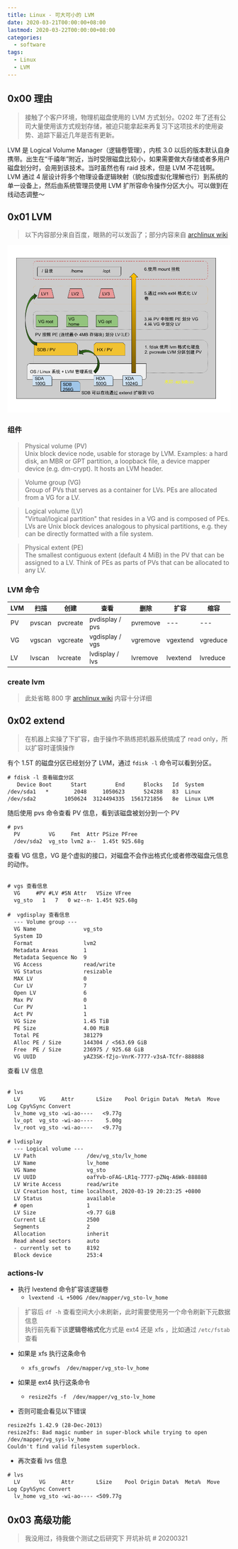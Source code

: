 ```yaml
---
title: Linux - 可大可小的 LVM
date: 2020-03-21T00:00:00+08:00
lastmod: 2020-03-22T00:00:00+08:00
categories:
  - software
tags:
  - Linux
  - LVM
---
```

## 0x00 理由

> 接触了个客户环境，物理机磁盘使用的 LVM 方式划分。0202 年了还有公司大量使用该方式规划存储，被迫只能拿起来再复习下这项技术的使用姿势、追踪下最近几年是否有更新。

LVM 是 Logical Volume Manager（逻辑卷管理），内核 3.0 以后的版本默认自身携带。出生在“千禧年”附近，当时受限磁盘比较小，如果需要做大存储或者多用户磁盘划分时，会用到该技术。当时虽然也有 raid 技术，但是 LVM 不花钱啊。  
LVM 通过 4 层设计将多个物理设备逻辑映射（貌似按虚拟化理解也行）到系统的单一设备上，然后由系统管理员使用 LVM 扩所容命令操作分区大小。可以做到在线动态调整～  

## 0x01 LVM

> 以下内容部分来自百度，眼熟的可以发函了；部分内容来自 [archlinux wiki](https://wiki.archlinux.org/index.php/LVM)

![LVM 数据流程图](./LVM.png)

### 组件

> Physical volume (PV)  
> Unix block device node, usable for storage by LVM. Examples: a hard disk, an MBR or GPT partition, a loopback file, a device mapper device (e.g. dm-crypt). It hosts an LVM header.

> Volume group (VG)  
> Group of PVs that serves as a container for LVs. PEs are allocated from a VG for a LV.

> Logical volume (LV)  
> "Virtual/logical partition" that resides in a VG and is composed of PEs. LVs are Unix block devices analogous to physical partitions, e.g. they can be directly formatted with a file system.

> Physical extent (PE)  
> The smallest contiguous extent (default 4 MiB) in the PV that can be assigned to a LV. Think of PEs as parts of PVs that can be allocated to any LV.

### LVM 命令

LVM|扫描|创建|查看|删除|扩容|缩容
---|---|---|---|---|---|---
PV|pvscan|pvcreate|pvdisplay / pvs |pvremove|---| --- |
VG|vgscan|vgcreate|vgdisplay / vgs |vgremove|vgextend|vgreduce
LV|lvscan|lvcreate|lvdisplay / lvs |lvremove|lvextend|lvreduce

### create lvm

> 此处省略 800 字
> [archlinux wiki](https://wiki.archlinux.org/index.php/LVM) 内容十分详细

## 0x02 extend

> 在机器上实操了下扩容，由于操作不熟练把机器系统搞成了 read only，所以扩容时谨慎操作

有个 1.5T 的磁盘分区已经划分了 LVM，通过 `fdisk -l` 命令可以看到分区。

```shell
# fdisk -l 查看磁盘分区
   Device Boot      Start         End      Blocks   Id  System
/dev/sda1   *        2048     1050623      524288   83  Linux
/dev/sda2         1050624  3124494335  1561721856   8e  Linux LVM
```

随后使用 pvs 命令查看 PV 信息，看到该磁盘被划分到一个 PV

```shell
# pvs
  PV         VG     Fmt  Attr PSize PFree
  /dev/sda2  vg_sto lvm2 a--  1.45t 925.68g
```

查看 VG 信息，VG 是个虚拟的接口，对磁盘不会作出格式化或者修改磁盘元信息的动作。

```shell

# vgs 查看信息
  VG     #PV #LV #SN Attr   VSize VFree
  vg_sto   1   7   0 wz--n- 1.45t 925.68g

#  vgdisplay 查看信息
  --- Volume group ---
  VG Name               vg_sto
  System ID
  Format                lvm2
  Metadata Areas        1
  Metadata Sequence No  9
  VG Access             read/write
  VG Status             resizable
  MAX LV                0
  Cur LV                7
  Open LV               6
  Max PV                0
  Cur PV                1
  Act PV                1
  VG Size               1.45 TiB
  PE Size               4.00 MiB
  Total PE              381279
  Alloc PE / Size       144304 / <563.69 GiB
  Free  PE / Size       236975 / 925.68 GiB
  VG UUID               yAZ3SK-fZjo-VnrK-7777-v3sA-TCfr-888888
```

查看 LV 信息

```shell

# lvs
  LV      VG     Attr       LSize    Pool Origin Data%  Meta%  Move Log Cpy%Sync Convert
  lv_home vg_sto -wi-ao----   <9.77g
  lv_opt  vg_sto -wi-ao----    5.00g
  lv_root vg_sto -wi-ao----   <9.77g

# lvdisplay
  --- Logical volume ---
  LV Path                /dev/vg_sto/lv_home
  LV Name                lv_home
  VG Name                vg_sto
  LV UUID                oafYvb-oFAG-LR1q-7777-pZNq-A6Wk-888888
  LV Write Access        read/write
  LV Creation host, time localhost, 2020-03-19 20:23:25 +0800
  LV Status              available
  # open                 1
  LV Size                <9.77 GiB
  Current LE             2500
  Segments               2
  Allocation             inherit
  Read ahead sectors     auto
  - currently set to     8192
  Block device           253:4
```

### actions-lv

- 执行 lvextend 命令扩容该逻辑卷  
  - `lvextend -L +500G /dev/mapper/vg_sto-lv_home`

> 扩容后 `df -h` 查看空间大小未刷新，此时需要使用另一个命令刷新下元数据信息  
> 执行前先看下该**逻辑卷格式化**方式是 ext4 还是 xfs ，比如通过 `/etc/fstab` 查看  

- 如果是 xfs 执行这条命令

  - `xfs_growfs  /dev/mapper/vg_sto-lv_home`

- 如果是 ext4 执行这条命令

  - `resize2fs -f  /dev/mapper/vg_sto-lv_home`

- 否则可能会看见以下错误

```shell
resize2fs 1.42.9 (28-Dec-2013)
resize2fs: Bad magic number in super-block while trying to open /dev/mapper/vg_sys-lv_home
Couldn't find valid filesystem superblock.
```

- 再次查看 lvs 信息

```shell
# lvs
  LV      VG     Attr       LSize    Pool Origin Data%  Meta%  Move Log Cpy%Sync Convert
  lv_home vg_sto -wi-ao---- <509.77g
```

## 0x03 高级功能

> 我没用过，待我做个测试之后研究下
> 开坑补坑 # 20200321

